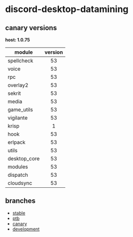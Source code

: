 # discord-desktop-datamining

## canary versions

**host: 1.0.75**

| module | version |
| ------ | :-----: |
| spellcheck | 53 |
| voice | 53 |
| rpc | 53 |
| overlay2 | 53 |
| sekrit | 53 |
| media | 53 |
| game_utils | 53 |
| vigilante | 53 |
| krisp | 1 |
| hook | 53 |
| erlpack | 53 |
| utils | 53 |
| desktop_core | 53 |
| modules | 53 |
| dispatch | 53 |
| cloudsync | 53 |

## branches

- [stable](https://github.com/OpenAsar/discord-desktop-datamining/tree/stable)
- [ptb](https://github.com/OpenAsar/discord-desktop-datamining/tree/ptb)
- [canary](https://github.com/OpenAsar/discord-desktop-datamining/tree/canary)
- [development](https://github.com/OpenAsar/discord-desktop-datamining/tree/development)